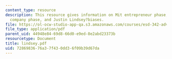 ```yaml
---
content_type: resource
description: This resource gives information on Mit entrepreneur phase, large tech
  company phase, and Justin Lindsey?biases.
file: https://ol-ocw-studio-app-qa.s3.amazonaws.com/courses/esd-342-advanced-system-architecture-spring-2006/7286983676a37f430dd36f09b39d67da_lindsey.pdf
file_type: application/pdf
parent_uid: 44948e84-69d8-66d0-e9ed-8e2abd23373b
resourcetype: Document
title: lindsey.pdf
uid: 72869836-76a3-7f43-0dd3-6f09b39d67da
---
```


